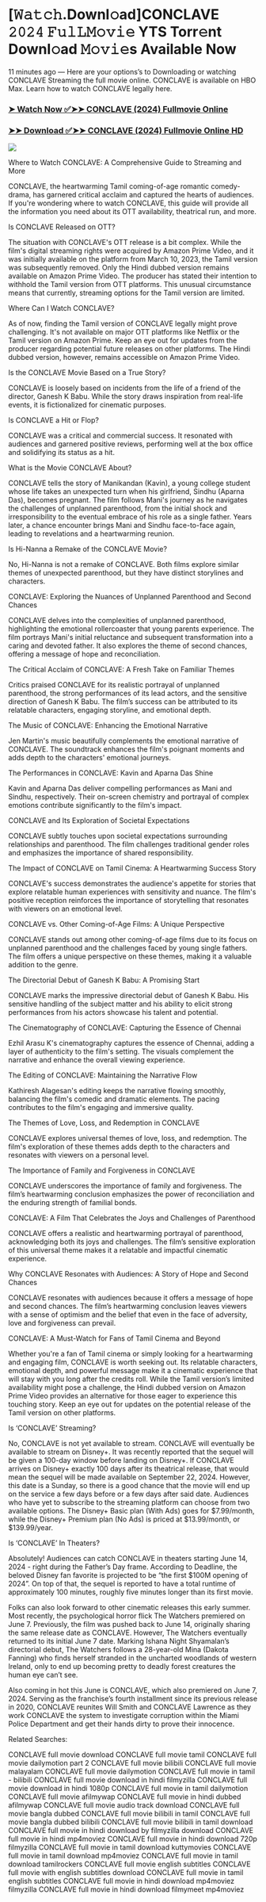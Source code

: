 # [𝚆𝚊𝚝𝚌𝚑.Downl𝚘ad]CONCLAVE 𝟸𝟶𝟸𝟺 𝙵𝚞𝚕𝙻𝙼𝚘𝚟𝚒𝚎 YTS Torr𝚎nt Downl𝚘ad 𝙼𝚘𝚟𝚒𝚎s Available Now

11 minutes ago — Here are your options’s to Downloading or watching CONCLAVE Streaming the full movie online. CONCLAVE is available on HBO Max. Learn how to watch CONCLAVE legally here.


### [➤ Watch Now ✅➤➤ CONCLAVE (2024) Fullmovie Online](https://aaamiiin.com/en/movie/974576/CONCLAVE-discod)

### [➤➤ Download ✅➤➤ CONCLAVE (2024) Fullmovie Online HD](https://aaamiiin.com/en/movie/974576/CONCLAVE-discod)

<p dir="auto"><a href="https://aaamiiin.com/en/movie/974576/CONCLAVE-discod" title="PLAY NOW" rel="nofollow"><img src="https://i.imgur.com/jhNGoEt.gif" style="max-width: 100%;"></a></p>

Where to Watch CONCLAVE: A Comprehensive Guide to Streaming and More

CONCLAVE, the heartwarming Tamil coming-of-age romantic comedy-drama, has garnered critical acclaim and captured the hearts of audiences. If you're wondering where to watch CONCLAVE, this guide will provide all the information you need about its OTT availability, theatrical run, and more.

Is CONCLAVE Released on OTT?

The situation with CONCLAVE's OTT release is a bit complex. While the film's digital streaming rights were acquired by Amazon Prime Video, and it was initially available on the platform from March 10, 2023, the Tamil version was subsequently removed. Only the Hindi dubbed version remains available on Amazon Prime Video. The producer has stated their intention to withhold the Tamil version from OTT platforms. This unusual circumstance means that currently, streaming options for the Tamil version are limited.

Where Can I Watch CONCLAVE?

As of now, finding the Tamil version of CONCLAVE legally might prove challenging. It's not available on major OTT platforms like Netflix or the Tamil version on Amazon Prime. Keep an eye out for updates from the producer regarding potential future releases on other platforms. The Hindi dubbed version, however, remains accessible on Amazon Prime Video.

Is the CONCLAVE Movie Based on a True Story?

CONCLAVE is loosely based on incidents from the life of a friend of the director, Ganesh K Babu. While the story draws inspiration from real-life events, it is fictionalized for cinematic purposes.

Is CONCLAVE a Hit or Flop?

CONCLAVE was a critical and commercial success. It resonated with audiences and garnered positive reviews, performing well at the box office and solidifying its status as a hit.

What is the Movie CONCLAVE About?

CONCLAVE tells the story of Manikandan (Kavin), a young college student whose life takes an unexpected turn when his girlfriend, Sindhu (Aparna Das), becomes pregnant. The film follows Mani's journey as he navigates the challenges of unplanned parenthood, from the initial shock and irresponsibility to the eventual embrace of his role as a single father. Years later, a chance encounter brings Mani and Sindhu face-to-face again, leading to revelations and a heartwarming reunion.

Is Hi-Nanna a Remake of the CONCLAVE Movie?

No, Hi-Nanna is not a remake of CONCLAVE. Both films explore similar themes of unexpected parenthood, but they have distinct storylines and characters.

CONCLAVE: Exploring the Nuances of Unplanned Parenthood and Second Chances

CONCLAVE delves into the complexities of unplanned parenthood, highlighting the emotional rollercoaster that young parents experience. The film portrays Mani's initial reluctance and subsequent transformation into a caring and devoted father. It also explores the theme of second chances, offering a message of hope and reconciliation.

The Critical Acclaim of CONCLAVE: A Fresh Take on Familiar Themes

Critics praised CONCLAVE for its realistic portrayal of unplanned parenthood, the strong performances of its lead actors, and the sensitive direction of Ganesh K Babu. The film’s success can be attributed to its relatable characters, engaging storyline, and emotional depth.

The Music of CONCLAVE: Enhancing the Emotional Narrative

Jen Martin's music beautifully complements the emotional narrative of CONCLAVE. The soundtrack enhances the film's poignant moments and adds depth to the characters' emotional journeys.

The Performances in CONCLAVE: Kavin and Aparna Das Shine

Kavin and Aparna Das deliver compelling performances as Mani and Sindhu, respectively. Their on-screen chemistry and portrayal of complex emotions contribute significantly to the film's impact.

CONCLAVE and Its Exploration of Societal Expectations

CONCLAVE subtly touches upon societal expectations surrounding relationships and parenthood. The film challenges traditional gender roles and emphasizes the importance of shared responsibility.

The Impact of CONCLAVE on Tamil Cinema: A Heartwarming Success Story

CONCLAVE's success demonstrates the audience's appetite for stories that explore relatable human experiences with sensitivity and nuance. The film's positive reception reinforces the importance of storytelling that resonates with viewers on an emotional level.

CONCLAVE vs. Other Coming-of-Age Films: A Unique Perspective

CONCLAVE stands out among other coming-of-age films due to its focus on unplanned parenthood and the challenges faced by young single fathers. The film offers a unique perspective on these themes, making it a valuable addition to the genre.

The Directorial Debut of Ganesh K Babu: A Promising Start

CONCLAVE marks the impressive directorial debut of Ganesh K Babu. His sensitive handling of the subject matter and his ability to elicit strong performances from his actors showcase his talent and potential.

The Cinematography of CONCLAVE: Capturing the Essence of Chennai

Ezhil Arasu K's cinematography captures the essence of Chennai, adding a layer of authenticity to the film's setting. The visuals complement the narrative and enhance the overall viewing experience.

The Editing of CONCLAVE: Maintaining the Narrative Flow

Kathiresh Alagesan's editing keeps the narrative flowing smoothly, balancing the film's comedic and dramatic elements. The pacing contributes to the film's engaging and immersive quality.

The Themes of Love, Loss, and Redemption in CONCLAVE

CONCLAVE explores universal themes of love, loss, and redemption. The film's exploration of these themes adds depth to the characters and resonates with viewers on a personal level.

The Importance of Family and Forgiveness in CONCLAVE

CONCLAVE underscores the importance of family and forgiveness. The film’s heartwarming conclusion emphasizes the power of reconciliation and the enduring strength of familial bonds.

CONCLAVE: A Film That Celebrates the Joys and Challenges of Parenthood

CONCLAVE offers a realistic and heartwarming portrayal of parenthood, acknowledging both its joys and challenges. The film’s sensitive exploration of this universal theme makes it a relatable and impactful cinematic experience.

Why CONCLAVE Resonates with Audiences: A Story of Hope and Second Chances

CONCLAVE resonates with audiences because it offers a message of hope and second chances. The film’s heartwarming conclusion leaves viewers with a sense of optimism and the belief that even in the face of adversity, love and forgiveness can prevail.

CONCLAVE: A Must-Watch for Fans of Tamil Cinema and Beyond

Whether you're a fan of Tamil cinema or simply looking for a heartwarming and engaging film, CONCLAVE is worth seeking out. Its relatable characters, emotional depth, and powerful message make it a cinematic experience that will stay with you long after the credits roll. While the Tamil version’s limited availability might pose a challenge, the Hindi dubbed version on Amazon Prime Video provides an alternative for those eager to experience this touching story. Keep an eye out for updates on the potential release of the Tamil version on other platforms.


Is ‘CONCLAVE’ Streaming?

No, CONCLAVE is not yet available to stream. CONCLAVE will eventually be available to stream on Disney+. It was recently reported that the sequel will be given a 100-day window before landing on Disney+. If CONCLAVE arrives on Disney+ exactly 100 days after its theatrical release, that would mean the sequel will be made available on September 22, 2024. However, this date is a Sunday, so there is a good chance that the movie will end up on the service a few days before or a few days after said date. Audiences who have yet to subscribe to the streaming platform can choose from two available options. The Disney+ Basic plan (With Ads) goes for $7.99/month, while the Disney+ Premium plan (No Ads) is priced at $13.99/month, or $139.99/year.

Is ‘CONCLAVE’ In Theaters?

Absolutely! Audiences can catch CONCLAVE in theaters starting June 14, 2024 - right during the Father’s Day frame. According to Deadline, the beloved Disney fan favorite is projected to be “the first $100M opening of 2024”. On top of that, the sequel is reported to have a total runtime of approximately 100 minutes, roughly five minutes longer than its first movie.

Folks can also look forward to other cinematic releases this early summer. Most recently, the psychological horror flick The Watchers premiered on June 7. Previously, the film was pushed back to June 14, originally sharing the same release date as CONCLAVE. However, The Watchers eventually returned to its initial June 7 date. Marking Ishana Night Shyamalan’s directorial debut, The Watchers follows a 28-year-old Mina (Dakota Fanning) who finds herself stranded in the uncharted woodlands of western Ireland, only to end up becoming pretty to deadly forest creatures the human eye can’t see.

Also coming in hot this June is CONCLAVE, which also premiered on June 7, 2024. Serving as the franchise’s fourth installment since its previous release in 2020, CONCLAVE reunites Will Smith and CONCLAVE Lawrence as they work CONCLAVE the system to investigate corruption within the Miami Police Department and get their hands dirty to prove their innocence.


Related Searches:

CONCLAVE full movie download
CONCLAVE full movie tamil
CONCLAVE full movie dailymotion part 2
CONCLAVE full movie bilibili
CONCLAVE full movie malayalam
CONCLAVE full movie dailymotion
CONCLAVE full movie in tamil - bilibili
CONCLAVE full movie download in hindi filmyzilla
CONCLAVE full movie download in hindi 1080p
CONCLAVE full movie in tamil dailymotion
CONCLAVE full movie afilmywap
CONCLAVE full movie in hindi dubbed afilmywap
CONCLAVE full movie audio track download
CONCLAVE full movie bangla dubbed
CONCLAVE full movie bilibili in tamil
CONCLAVE full movie bangla dubbed bilibili
CONCLAVE full movie bilibili in tamil download
CONCLAVE full movie in hindi download by filmyzilla
download CONCLAVE full movie in hindi mp4moviez
CONCLAVE full movie in hindi download 720p filmyzilla
CONCLAVE full movie in tamil download kuttymovies
CONCLAVE full movie in tamil download mp4moviez
CONCLAVE full movie in tamil download tamilrockers
CONCLAVE full movie english subtitles
CONCLAVE full movie with english subtitles download
CONCLAVE full movie in tamil english subtitles
CONCLAVE full movie in hindi download mp4moviez filmyzilla
CONCLAVE full movie in hindi download filmymeet mp4moviez
